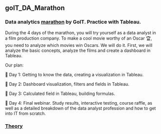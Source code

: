 ## goIT_DA_Marathon
### Data analytics [marathon](https://web.telegram.org/a/#6208853941) by GoIT. Practice with Tableau.

During the 4 days of the marathon, you will try yourself as a data analyst in a film production company. To make a cool movie worthy of an Oscar 🏆, you need to analyze which movies win Oscars. We will do it. First, we will analyze the basic concepts, analyze the films and create a dashboard in Tableau.

Our plan:

📌 Day 1: Getting to know the data, creating a visualization in Tableau.

📌 Day 2: Dashboard visualization, filters and fields in Tableau.

📌 Day 3: Calculated field in Tableau, building formulas.

📌 Day 4: Final webinar. Study results, interactive testing, course raffle, as well as a detailed breakdown of the data analyst profession and how to get into IT from scratch.


### [Theory](https://textbook.edu.goit.global/lms-data-analyst-marathons-textbook/uk/docs/lesson-01/intro)

